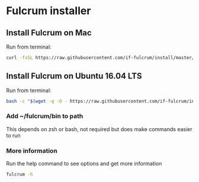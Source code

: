 # Fulcrum installer

## Install Fulcrum on Mac
Run from terminal:
```bash
curl -fsSL https://raw.githubusercontent.com/if-fulcrum/install/master/mac.sh | bash
```

## Install Fulcrum on Ubuntu 16.04 LTS
Run from terminal:
```bash
bash -c "$(wget -q -O - https://raw.githubusercontent.com/if-fulcrum/install/master/ubuntu.sh)"
```

### Add ~/fulcrum/bin to path
This depends on zsh or bash, not required but does make commands easier to run

### More information
Run the help command to see options and get more information
```bash
fulcrum -h
```

